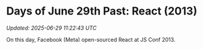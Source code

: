 # Days of June 29th Past: React (2013)

_Updated: 2025-06-29 11:22:43 UTC_

On this day, Facebook (Meta) open-sourced React at JS Conf 2013.


